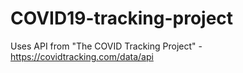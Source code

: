 # COVID19-tracking-project
Uses API from "The COVID Tracking Project" - https://covidtracking.com/data/api
